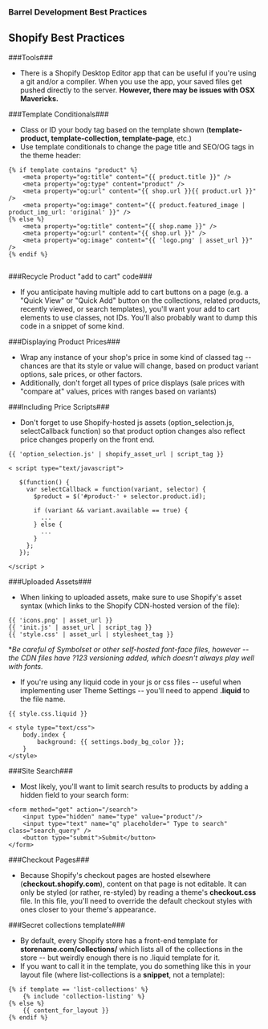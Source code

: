 ### Barrel Development Best Practices

Shopify Best Practices
----------------------

###Tools###

- There is a Shopify Desktop Editor app that can be useful if you're using a git and/or a compiler. When you use the app, your saved files get pushed directly to the server. **However, there may be issues with OSX Mavericks.**

###Template Conditionals###

- Class or ID your body tag based on the template shown (**template-product, template-collection, template-page**, etc.)
- Use template conditionals to change the page title and SEO/OG tags in the theme header:

```
{% if template contains "product" %}
	<meta property="og:title" content="{{ product.title }}" />
	<meta property="og:type" content="product" />
	<meta property="og:url" content="{{ shop.url }}{{ product.url }}" />
	<meta property="og:image" content="{{ product.featured_image | product_img_url: 'original' }}" />
{% else %}
	<meta property="og:title" content="{{ shop.name }}" />
	<meta property="og:url" content="{{ shop.url }}" />
	<meta property="og:image" content="{{ 'logo.png' | asset_url }}" />
{% endif %}
	
```


###Recycle Product "add to cart" code###

- If you anticipate having multiple add to cart buttons on a page (e.g. a "Quick View" or "Quick Add" button on the collections, related products, recently viewed, or search templates), you'll want your add to cart elements to use classes, not IDs. You'll also probably want to dump this code in a snippet of some kind. 


###Displaying Product Prices###

- Wrap any instance of your shop's price in some kind of classed tag -- chances are that its style or value will change, based on product variant options, sale prices, or other factors.
- Additionally, don't forget all types of price displays (sale prices with "compare at" values, prices with ranges based on variants)

###Including Price Scripts###

- Don't forget to use Shopify-hosted js assets (option_selection.js, selectCallback function) so that product option changes also reflect price changes properly on the front end.



```
{{ 'option_selection.js' | shopify_asset_url | script_tag }}
```

```
< script type="text/javascript">
 
   $(function() {
     var selectCallback = function(variant, selector) {
       $product = $('#product-' + selector.product.id);
 		
       if (variant && variant.available == true) {
         ...
       } else {
         ...
       }
     };
   });
 
</script >
```

###Uploaded Assets###
- When linking to uploaded assets, make sure to use Shopify's asset syntax (which links to the Shopify CDN-hosted version of the file):

```
{{ 'icons.png' | asset_url }}
{{ 'init.js' | asset_url | script_tag }}
{{ 'style.css' | asset_url | stylesheet_tag }}
```
**Be careful of Symbolset or other self-hosted font-face files, however -- the CDN files have ?123 versioning added, which doesn't always play well with fonts.*

- If you're using any liquid code in your js or css files -- useful when implementing user Theme Settings -- you'll need to append **.liquid** to the file name.

```
{{ style.css.liquid }}

< style type="text/css">
	body.index {
    	background: {{ settings.body_bg_color }}; 
	}
</style>

```
###Site Search###

- Most likely, you'll want to limit search results to products by adding a hidden field to your search form:

```
<form method="get" action="/search">
	<input type="hidden" name="type" value="product"/>
	<input type="text" name="q" placeholder=" Type to search" class="search_query" /> 
	<button type="submit">Submit</button>
</form>
```

###Checkout Pages###

- Because Shopify's checkout pages are hosted elsewhere (**checkout.shopify.com**), content on that page is not editable. It can only be styled (or rather, re-styled) by reading a theme's **checkout.css** file. In this file, you'll need to override the default checkout styles with ones closer to your theme's appearance.

###Secret collections template###

- By default, every Shopify store has a front-end template for **storename.com/collections/** which lists all of the collections in the store -- but weirdly enough there is no .liquid template for it. 
- If you want to call it in the template, you do something like this in your layout file (where list-collections is a **snippet**, not a template): 

```
{% if template == 'list-collections' %}
	{% include 'collection-listing' %}
{% else %}
	{{ content_for_layout }}
{% endif %}
```
